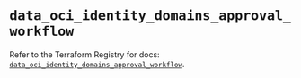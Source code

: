 # `data_oci_identity_domains_approval_workflow`

Refer to the Terraform Registry for docs: [`data_oci_identity_domains_approval_workflow`](https://registry.terraform.io/providers/hashicorp/oci/7.19.0/docs/data-sources/identity_domains_approval_workflow).
